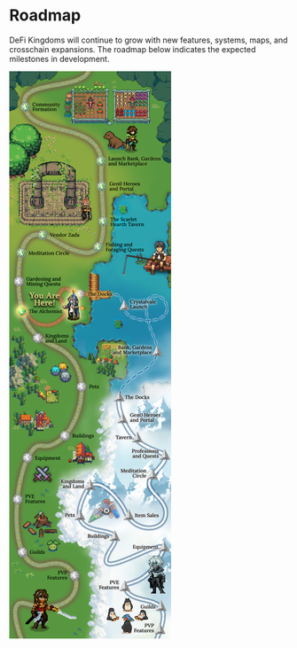 # Roadmap

DeFi Kingdoms will continue to grow with new features, systems, maps, and crosschain expansions. The roadmap below indicates the expected milestones in development.

![](../.gitbook/assets/DFK-ROADMAP1.19.22.png)
